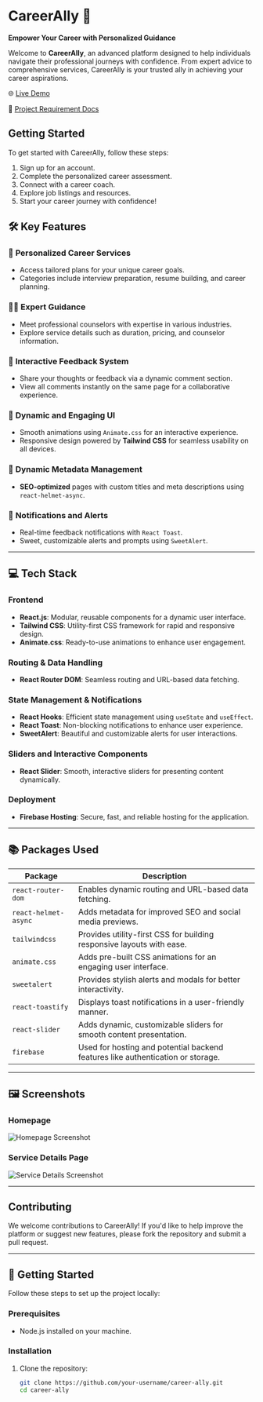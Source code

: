 # CareerAlly 🌟

**Empower Your Career with Personalized Guidance**

Welcome to **CareerAlly**, an advanced platform designed to help individuals navigate their professional journeys with confidence. From expert advice to comprehensive services, CareerAlly is your trusted ally in achieving your career aspirations.

🌐 [Live Demo](https://career-ally.web.app/)

📓 [Project Requirement Docs](https://docs.google.com/document/d/1ErVVKPWEMzrmOn4bp18Vba0nfUpK-KZpqcTvSNffLKU/edit?tab=t.0)

## Getting Started

To get started with CareerAlly, follow these steps:

1. Sign up for an account.
2. Complete the personalized career assessment.
3. Connect with a career coach.
4. Explore job listings and resources.
5. Start your career journey with confidence!

## 🛠️ Key Features

### 🎯 **Personalized Career Services**

- Access tailored plans for your unique career goals.
- Categories include interview preparation, resume building, and career planning.

### 🧑‍🏫 **Expert Guidance**

- Meet professional counselors with expertise in various industries.
- Explore service details such as duration, pricing, and counselor information.

### 💬 **Interactive Feedback System**

- Share your thoughts or feedback via a dynamic comment section.
- View all comments instantly on the same page for a collaborative experience.

### 🎨 **Dynamic and Engaging UI**

- Smooth animations using `Animate.css` for an interactive experience.
- Responsive design powered by **Tailwind CSS** for seamless usability on all devices.

### 🌟 **Dynamic Metadata Management**

- **SEO-optimized** pages with custom titles and meta descriptions using `react-helmet-async`.

### 🔔 **Notifications and Alerts**

- Real-time feedback notifications with `React Toast`.
- Sweet, customizable alerts and prompts using `SweetAlert`.

---

## 💻 Tech Stack

### **Frontend**

- **React.js**: Modular, reusable components for a dynamic user interface.
- **Tailwind CSS**: Utility-first CSS framework for rapid and responsive design.
- **Animate.css**: Ready-to-use animations to enhance user engagement.

### **Routing & Data Handling**

- **React Router DOM**: Seamless routing and URL-based data fetching.

### **State Management & Notifications**

- **React Hooks**: Efficient state management using `useState` and `useEffect`.
- **React Toast**: Non-blocking notifications to enhance user experience.
- **SweetAlert**: Beautiful and customizable alerts for user interactions.

### **Sliders and Interactive Components**

- **React Slider**: Smooth, interactive sliders for presenting content dynamically.

### **Deployment**

- **Firebase Hosting**: Secure, fast, and reliable hosting for the application.

---

## 📚 Packages Used

| **Package**          | **Description**                                                                 |
| -------------------- | ------------------------------------------------------------------------------- |
| `react-router-dom`   | Enables dynamic routing and URL-based data fetching.                            |
| `react-helmet-async` | Adds metadata for improved SEO and social media previews.                       |
| `tailwindcss`        | Provides utility-first CSS for building responsive layouts with ease.           |
| `animate.css`        | Adds pre-built CSS animations for an engaging user interface.                   |
| `sweetalert`         | Provides stylish alerts and modals for better interactivity.                    |
| `react-toastify`     | Displays toast notifications in a user-friendly manner.                         |
| `react-slider`       | Adds dynamic, customizable sliders for smooth content presentation.             |
| `firebase`           | Used for hosting and potential backend features like authentication or storage. |

---

## 🖼️ Screenshots

### **Homepage**

![Homepage Screenshot](https://via.placeholder.com/800x400?text=Homepage+Screenshot)

### **Service Details Page**

![Service Details Screenshot](https://via.placeholder.com/800x400?text=Service+Details+Screenshot)

---

## Contributing

We welcome contributions to CareerAlly! If you'd like to help improve the platform or suggest new features, please fork the repository and submit a pull request.

---

## 🚀 Getting Started

Follow these steps to set up the project locally:

### Prerequisites

- Node.js installed on your machine.

### Installation

1. Clone the repository:
   ```bash
   git clone https://github.com/your-username/career-ally.git
   cd career-ally
   ```
